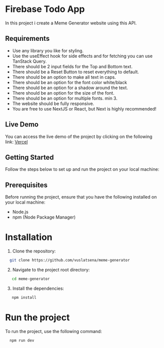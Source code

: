 # Firebase Todo App
In this project i create a Meme Generator website using this API.

##  Requirements
- Use any library you like for styling.
- Use the useEffect hook for side effects and for fetching you can use TanStack Query.
- There should be 2 input fields for the Top and Bottom text.
- There should be a Reset Button to reset everything to default.
- There should be an option to make all text in caps.
- There should be an option for the font color white/black
- There should be an option for a shadow around the text.
- There should be an option for the size of the font.
- There should be an option for multiple fonts. min 3.
- The website should be fully responsive.
- You are free to use NextJS or React, but Next is highly recommended!

## Live Demo

You can access the live demo of the project by clicking on the following link: [Vercel](https://meme-generator-seven-sigma.vercel.app/)


## Getting Started

Follow the steps below to set up and run the project on your local machine:

## Prerequisites

Before running the project, ensure that you have the following installed on your local machine:

- Node.js
- npm (Node Package Manager)

# Installation

1. Clone the repository:

```bash
  git clone https://github.com/vuslatsena/meme-generator
```

2. Navigate to the project root directory:
```bash
   cd meme-generator
```
3. Install the dependencies:
```bash
   npm install
```
# Run the project

To run the project, use the following command:
```bash
  npm run dev
```
